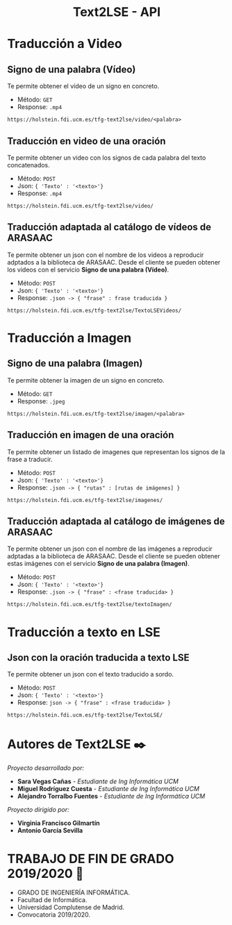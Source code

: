 <h1 align="center">Text2LSE - API</h1>

Traducción a Video
===

## Signo de una palabra (Vídeo)

Te permite obtener el vídeo de un signo en concreto. 
* Método: ``GET``
* Response: ``.mp4``

```
https://holstein.fdi.ucm.es/tfg-text2lse/video/<palabra>
```

## Traducción en video de una oración

Te permite obtener un video con los signos de cada palabra del texto concatenados.
* Método: ``POST``
* Json: ``{ 'Texto' : '<texto>'}``
* Response: ``.mp4``

```
https://holstein.fdi.ucm.es/tfg-text2lse/video/
```

## Traducción adaptada al catálogo de vídeos de ARASAAC
Te permite obtener un json con el nombre de los videos a reproducir adptados a la biblioteca  de ARASAAC. Desde el cliente se pueden obtener los videos con el servicio **Signo de una palabra (Vídeo)**.
* Método: ``POST``
* Json: ``{ 'Texto' : '<texto>'}``
* Response: ``.json -> { "frase" : frase traducida }``

```
https://holstein.fdi.ucm.es/tfg-text2lse/TextoLSEVideos/
```

Traducción a Imagen
===
## Signo de una palabra (Imagen)

Te permite obtener la imagen de un signo en concreto. 
* Método: ``GET``
* Response: ``.jpeg``

```
https://holstein.fdi.ucm.es/tfg-text2lse/imagen/<palabra>
```
## Traducción en imagen de una oración
Te permite obtener un listado de imagenes que representan los signos de la frase a traducir.
* Método: ``POST``
* Json: ``{ 'Texto' : '<texto>'}``
* Response: ``.json -> { "rutas" : [rutas de imágenes] }``
```
https://holstein.fdi.ucm.es/tfg-text2lse/imagenes/
```
## Traducción adaptada al catálogo de imágenes de ARASAAC
Te permite obtener un json con el nombre de las imágenes a reproducir adptadas a la biblioteca  de ARASAAC. Desde el cliente se pueden obtener estas imágenes con el servicio **Signo de una palabra (Imagen)**.
* Método: ``POST``
* Json: ``{ 'Texto' : '<texto>'}``
* Response: ``.json -> { "frase" : <frase traducida> }``

```
https://holstein.fdi.ucm.es/tfg-text2lse/textoImagen/
```

Traducción a texto en LSE
===


## Json con la oración traducida a texto LSE

Te permite obtener un json con el texto traducido a sordo.
* Método: ``POST``
* Json: ``{ 'Texto' : '<texto>'}``
* Response: ``json -> { "frase" : <frase traducida> } ``

```
https://holstein.fdi.ucm.es/tfg-text2lse/TextoLSE/
```


 Autores de Text2LSE  ✒️ 
===

_Proyecto desarrollado por:_

* **Sara Vegas Cañas** - *Estudiante de Ing Informática UCM* 
* **Miguel Rodríguez Cuesta** - *Estudiante de Ing Informática UCM*
* **Alejandro Torralbo Fuentes** - *Estudiante de Ing Informática UCM*

_Proyecto dirigido por:_

* **Virginia Francisco Gilmartín**
* **Antonio García Sevilla** 


TRABAJO DE FIN DE GRADO 2019/2020 📌
===

* GRADO DE INGENIERÍA INFORMÁTICA.
* Facultad de Informática.
* Universidad Complutense de Madrid.
* Convocatoria 2019/2020.
